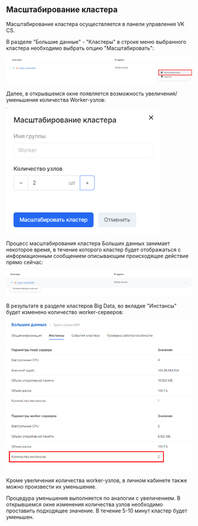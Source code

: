 Масштабирование кластера
------------------------

Масштабирование кластера осуществляется в панели управления VK CS.

В разделе "Большие данные" - "Кластеры" в строке меню выбранного кластера необходимо выбрать опцию "Масштабировать":

![](./assets/1604328152932-mas1.png)

Далее, в открывшемся окне появляется возможность увеличения/уменьшения количества Worker-узлов:

![](./assets/1604010029900-mash2.png)

Процесс масштабирования кластера Больших данных занимает некоторое время, в течение которого кластер будет отображаться с информационным сообщением описывающим происходящее действие прямо сейчас:

![](./assets/1604328178706-mas3.png)

В результате в разделе кластеров Big Data, во вкладке "Инстансы" будет изменено количество worker-серверов:

![](./assets/1604328272078-mas4.png)

Кроме увеличения количества worker-узлов, в личном кабинете также можно произвести их уменьшение.

Процедура уменьшения выполняется по аналогии с увеличением. В открывшемся окне изменения количества узлов необходимо проставить подходящее значение. В течение 5-10 минут кластер будет уменьшен.